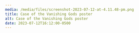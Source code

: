```yaml
---
media: /media/files/screenshot-2023-07-12-at-4.11.48-pm.png
title: Case of the Vanishing Gods poster
alt: Case of the Vanishing Gods poster
date: 2023-07-12T16:12:00-0500
---
```

